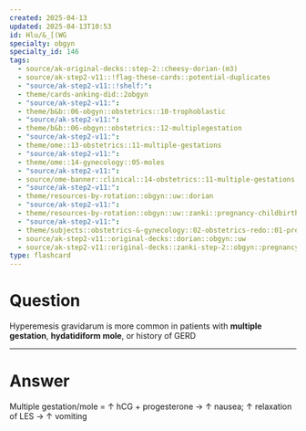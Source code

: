 ```yaml
---
created: 2025-04-13
updated: 2025-04-13T10:53
id: Hlu/&_[(WG
specialty: obgyn
specialty_id: 146
tags:
  - source/ak-original-decks::step-2::cheesy-dorian-(m3)
  - source/ak-step2-v11::!flag-these-cards::potential-duplicates
  - "source/ak-step2-v11::!shelf:": 
  - theme/cards-anking-did::2obgyn
  - "source/ak-step2-v11:": 
  - theme/b&b::06-obgyn::obstetrics::10-trophoblastic
  - "source/ak-step2-v11:": 
  - theme/b&b::06-obgyn::obstetrics::12-multiplegestation
  - "source/ak-step2-v11:": 
  - theme/ome::13-obstetrics::11-multiple-gestations
  - "source/ak-step2-v11:": 
  - theme/ome::14-gynecology::05-moles
  - "source/ak-step2-v11:": 
  - source/ome-banner::clinical::14-obstetrics::11-multiple-gestations
  - "source/ak-step2-v11:": 
  - theme/resources-by-rotation::obgyn::uw::dorian
  - "source/ak-step2-v11:": 
  - theme/resources-by-rotation::obgyn::uw::zanki::pregnancy-childbirth-puerperium
  - "source/ak-step2-v11:": 
  - theme/subjects::obstetrics-&-gynecology::02-obstetrics-redo::01-pregnancy::mother::pathological-changes::gi::hyperemesis-gravidarum
  - source/ak-step2-v11::original-decks::dorian::obgyn::uw
  - source/ak-step2-v11::original-decks::zanki-step-2::obgyn::pregnancy,-childbirth-&-puerperium"
type: flashcard
---
```


# Question
Hyperemesis gravidarum is more common in patients with **multiple gestation**, **hydatidiform mole**, or history of GERD

---

# Answer
Multiple gestation/mole = ↑ hCG + progesterone → ↑ nausea; ↑ relaxation of LES → ↑ vomiting